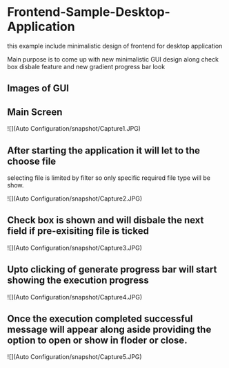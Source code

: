 # Frontend-Sample-Desktop-Application
 this example include minimalistic design of frontend for desktop application
 


Main purpose is to come up with new minimalistic GUI design along check box disbale feature and new gradient progress bar look


## Images of GUI

## Main Screen

![](Auto Configuration/snapshot/Capture1.JPG)

##


## After starting the application it will let to the choose file 
selecting file is limited by filter so only specific required file type will be show.


![](Auto Configuration/snapshot/Capture2.JPG)

##

## Check box is shown and will disbale the next field if pre-exisiting file is ticked

![](Auto Configuration/snapshot/Capture3.JPG)

##


## Upto clicking of generate progress bar will start showing the execution progress

![](Auto Configuration/snapshot/Capture4.JPG)

##

## Once the execution completed successful message will appear along aside providing the option to open or show in floder or close.

![](Auto Configuration/snapshot/Capture5.JPG)

